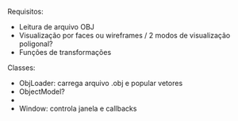 Requisitos:
- Leitura de arquivo OBJ
- Visualização por faces ou wireframes / 2 modos de visualização poligonal?
- Funções de transformações

Classes:
 - ObjLoader: carrega arquivo .obj e popular vetores
 - ObjectModel?
 - 
 - Window: controla janela e callbacks